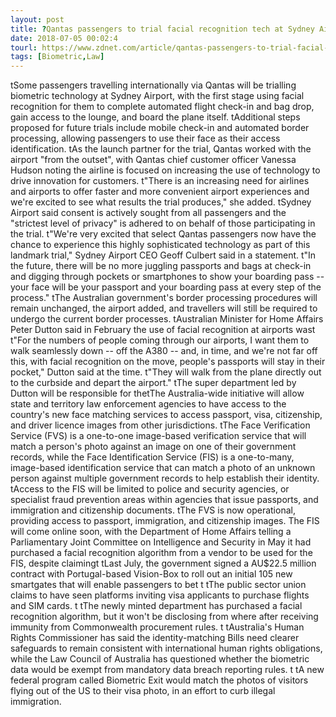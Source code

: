 ```yaml
---
layout: post
title: ?Qantas passengers to trial facial recognition tech at Sydney Airport
date: 2018-07-05 00:02:4
tourl: https://www.zdnet.com/article/qantas-passengers-to-trial-facial-recognition-tech-at-sydney-airport/
tags: [Biometric,Law]
---
```

 tSome passengers travelling internationally via Qantas will be trialling biometric technology at Sydney Airport, with the first stage using facial recognition for them to complete automated flight check-in and bag drop, gain access to the lounge, and board the plane itself. tAdditional steps proposed for future trials include mobile check-in and automated border processing, allowing passengers to use their face as their access identification. tAs the launch partner for the trial, Qantas worked with the airport "from the outset", with Qantas chief customer officer Vanessa Hudson noting the airline is focused on increasing the use of technology to drive innovation for customers. t"There is an increasing need for airlines and airports to offer faster and more convenient airport experiences and we're excited to see what results the trial produces," she added. tSydney Airport said consent is actively sought from all passengers and the "strictest level of privacy" is adhered to on behalf of those participating in the trial. t"We're very excited that select Qantas passengers now have the chance to experience this highly sophisticated technology as part of this landmark trial," Sydney Airport CEO Geoff Culbert said in a statement. t"In the future, there will be no more juggling passports and bags at check-in and digging through pockets or smartphones to show your boarding pass -- your face will be your passport and your boarding pass at every step of the process." tThe Australian government's border processing procedures will remain unchanged, the airport added, and travellers will still be required to undergo the current border processes. tAustralian Minister for Home Affairs Peter Dutton said in February the use of facial recognition at airports wast t"For the numbers of people coming through our airports, I want them to walk seamlessly down -- off the A380 -- and, in time, and we're not far off this, with facial recognition on the move, people's passports will stay in their pocket," Dutton said at the time. t"They will walk from the plane directly out to the curbside and depart the airport." tThe super department led by Dutton will be responsible for thetThe Australia-wide initiative will allow state and territory law enforcement agencies to have access to the country's new face matching services to access passport, visa, citizenship, and driver licence images from other jurisdictions. tThe Face Verification Service (FVS) is a one-to-one image-based verification service that will match a person's photo against an image on one of their government records, while the Face Identification Service (FIS) is a one-to-many, image-based identification service that can match a photo of an unknown person against multiple government records to help establish their identity. tAccess to the FIS will be limited to police and security agencies, or specialist fraud prevention areas within agencies that issue passports, and immigration and citizenship documents. tThe FVS is now operational, providing access to passport, immigration, and citizenship images. The FIS will come online soon, with the Department of Home Affairs telling a Parliamentary Joint Committee on Intelligence and Security in May it had purchased a facial recognition algorithm from a vendor to be used for the FIS, despite claimingt tLast July, the government signed a AU$22.5 million contract with Portugal-based Vision-Box to roll out an initial 105 new smartgates that will enable passengers to bet t tThe public sector union claims to have seen platforms inviting visa applicants to purchase flights and SIM cards. t tThe newly minted department has purchased a facial recognition algorithm, but it won't be disclosing from where after receiving immunity from Commonwealth procurement rules. t tAustralia's Human Rights Commissioner has said the identity-matching Bills need clearer safeguards to remain consistent with international human rights obligations, while the Law Council of Australia has questioned whether the biometric data would be exempt from mandatory data breach reporting rules. t tA new federal program called Biometric Exit would match the photos of visitors flying out of the US to their visa photo, in an effort to curb illegal immigration.
